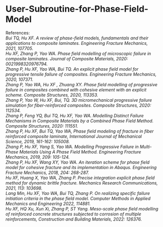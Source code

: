 # User-Subroutine-for-Phase-Field-Model



References:<br>
<em>Bui TQ, Hu XF. A review of phase-field models, fundamentals and their applications to composite laminates. Engineering Fracture Mechanics, 2021, 107705. <br>
Hu XF, Zhang P, Yao WA. Phase field modelling of microscopic failure in composite laminates. Journal of Composite Materials, 2020: 0021998320976794.<br>
Zhang P, Hu XF, Yao WA, Bui TQ. An explicit phase field model for progressive tensile failure of composites. Engineering Fracture Mechanics, 2020, 107371.<br>
Zhang P, Yao WA, Hu XF , Zhuang XY. Phase field modelling of progressive failure in composites combined with cohesive element with an explicit scheme. Composite Structures, 2020, 113353.<br>
Zhang P, Yao W, Hu XF, Bui, TQ. 3D micromechanical progressive failure simulation for fiber-reinforced composites. Composite Structures, 2020: 112534.<br>
Zhang P, Feng YQ, Bui TQ, Hu XF, Yao WA. Modelling Distinct Failure Mechanisms in Composite Materials by a Combined Phase Field Method. Composite Structures, 2020: 111551.<br>
Zhang P, Hu XF, Bui TQ, Yao WA, Phase field modeling of fracture in fiber reinforced composite laminate, International Journal of Mechanical Science, 2019, 161-162: 105008.<br>
Zhang P, Hu XF, Yang S, Yao WA. Modelling Progressive Failure in Multi-Phase Materials Using A Phase Field Method. Engineering Fracture Mechanics, 2019, 209: 105-124.<br>
Zhang P, Hu XF, Wang XY, Yao WA. An iteration scheme for phase field model for cohesive fracture and its implementation in Abaqus. Engineering Fracture Mechanics, 2018, 204: 268-287.<br>
Hu XF, Huang X, Yao WA, Zhang P. Precise integration explicit phase field method for dynamic brittle fracture. Mechanics Research Communications, 2021, 113: 103698.<br>
Lang Min, Hu XF, Yao WA, Bui TQ, Zhang P. On realizing specific failure initiation criteria in the phase field model. Computer Methods in Applied Mechanics and Engineering 2022, 114881. <br>
Hu XF, HQ Xu, Xun Xi, Zhang P, ST Yang. Meso-scale phase field modelling of reinforced concrete structures subjected to corrosion of multiple reinforcements, Construction and Building Materials, 2022: 126376.
